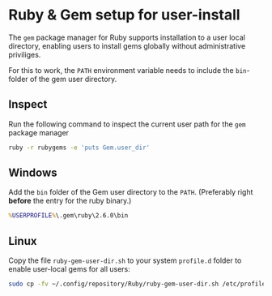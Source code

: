 # Ruby & Gem setup for user-install

The `gem` package manager for Ruby supports installation to a user local directory, enabling users to install gems globally without administrative priviliges.

For this to work, the `PATH` environment variable needs to include the `bin`-folder of the gem user directory.

## Inspect

Run the following command to inspect the current user path for the `gem` package manager

``` sh
ruby -r rubygems -e 'puts Gem.user_dir'
```

## Windows

Add the `bin` folder of the Gem user directory to the `PATH`. (Preferably right **before** the entry for the ruby binary.)

``` cmd
%USERPROFILE%\.gem\ruby\2.6.0\bin
```

## Linux

Copy the file `ruby-gem-user-dir.sh` to your system `profile.d` folder to enable user-local gems for all users:

``` sh
sudo cp -fv ~/.config/repository/Ruby/ruby-gem-user-dir.sh /etc/profile.d/ruby-gem-user-dir.sh
```
